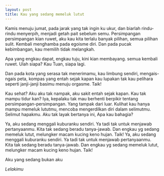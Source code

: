 ```yaml
---
layout: post
title: Kau yang sedang memeluk lutut
---
```


Kamis menuju jumat, pada jarak yang tak ingin ku ukur, dan biarlah rindu-rindu menyerpih, menjadi getah pait sebelum semu. Persimpangan persimpangan kian ruwet, aku kau kita terlalu banyak pilihan, semua pilihan sulit. Kembali menghamba pada egoisme diri. Dan pada pucak kebimbangan, kau memilih tidak melangkah.
 
Apa yang engkau dapat, engkau tuju, kini kian membayang. semua kembali ruwet. Ulah siapa? Kau Tuan, siapa lagi.
 
Dan pada kota yang serasa tak menerimamu, kau limbung sendiri, mengais-ngais peta, kompas yang entah sejak kapan kau lupakan tak kau pelihara seperti janji-janji basimu menuju orgasme. Taik!
 
Kau sehat? Aku aku tak nampak, aku sakit entah sejak kapan. Kau tak mampu tidur kan? Iya, kepalaku tak mau berhenti berpikir tentang persimpangan-persimpangan. Yang tampak dari luar. Kulihat kau hanya mampu memeluk lututmu, mencoba mengerdilkan diri dalam selimutmu. Selimut hapakmu. Aku tak layak bertanya ini, Apa kau bahagia?
 
Ya, aku sedang menggali kuburanku sendiri. Ya tadi tak untuk menjawab pertanyaanmu. Kita tak sedang beradu tanya-jawab. Dan engkau yg sedang memeluk lutut, melungker macam kucing keno hujan. Taik!
Ya, aku sedang menggali kuburanku sendiri. Ya tadi tak untuk menjawab pertanyaanmu. Kita tak sedang beradu tanya-jawab. Dan engkau yg sedang memeluk lutut, melungker macam kucing keno hujan. Taik!
 
Aku yang sedang bukan aku

*Lelakimu*